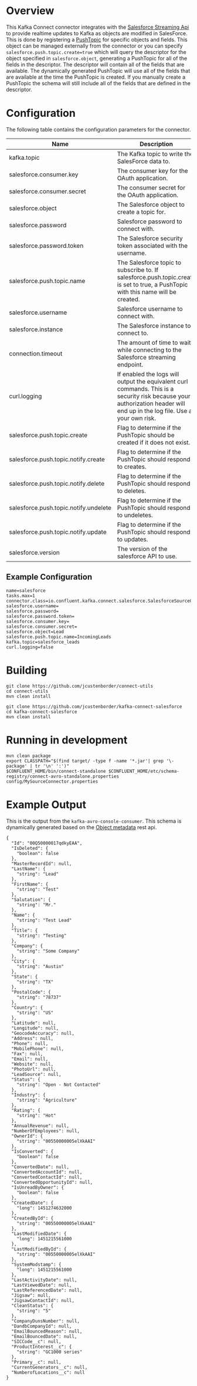 # Overview

This Kafka Connect connector integrates with the [Salesforce Streaming Api](https://developer.salesforce.com/docs/atlas.en-us.api_streaming.meta/api_streaming/intro_stream.htm)
to provide realtime updates to Kafka as objects are modified in SalesForce. This is done by registering a [PushTopic](https://developer.salesforce.com/docs/atlas.en-us.api_streaming.meta/api_streaming/working_with_pushtopics.htm) 
for specific objects and fields. This object can be managed externally from the connector or you can specify `salesforce.push.topic.create=true` which will 
query the descriptor for the object specified in `salesforce.object`, generating a PushTopic for all of the fields in the descriptor. The descriptor will contain all of the fields that are available. The dynamically generated PushTopic
will use all of the fields that are available at the time the PushTopic is created. If you manually create a PushTopic the schema will still include all of the fields that are defined in the descriptor.

# Configuration

The following table contains the configuration parameters for the connector. 

| Name                                  | Description                                                                                                                                                                | Type     | Default | Valid Values                             | Importance |
|---------------------------------------|----------------------------------------------------------------------------------------------------------------------------------------------------------------------------|----------|---------|------------------------------------------|------------|
| kafka.topic                           | The Kafka topic to write the SalesForce data to.                                                                                                                           | string   |         |                                          | high       |
| salesforce.consumer.key               | The consumer key for the OAuth application.                                                                                                                                | string   |         |                                          | high       |
| salesforce.consumer.secret            | The consumer secret for the OAuth application.                                                                                                                             | password |         |                                          | high       |
| salesforce.object                     | The Salesforce object to create a topic for.                                                                                                                               | string   |         |                                          | high       |
| salesforce.password                   | Salesforce password to connect with.                                                                                                                                       | password |         |                                          | high       |
| salesforce.password.token             | The Salesforce security token associated with the username.                                                                                                                | password |         |                                          | high       |
| salesforce.push.topic.name            | The Salesforce topic to subscribe to. If salesforce.push.topic.create is set to true, a PushTopic with this name will be created.                                          | string   |         |                                          | high       |
| salesforce.username                   | Salesforce username to connect with.                                                                                                                                       | string   |         |                                          | high       |
| salesforce.instance                   | The Salesforce instance to connect to.                                                                                                                                     | string   | ""      |                                          | high       |
| connection.timeout                    | The amount of time to wait while connecting to the Salesforce streaming endpoint.                                                                                          | long     | 30000   |                                          | low        |
| curl.logging                          | If enabled the logs will output the equivalent curl commands. This is a security risk because your authorization header will end up in the log file. Use at your own risk. | boolean  | false   |                                          | low        |
| salesforce.push.topic.create          | Flag to determine if the PushTopic should be created if it does not exist.                                                                                                 | boolean  | true    |                                          | low        |
| salesforce.push.topic.notify.create   | Flag to determine if the PushTopic should respond to creates.                                                                                                              | boolean  | true    |                                          | low        |
| salesforce.push.topic.notify.delete   | Flag to determine if the PushTopic should respond to deletes.                                                                                                              | boolean  | true    |                                          | low        |
| salesforce.push.topic.notify.undelete | Flag to determine if the PushTopic should respond to undeletes.                                                                                                            | boolean  | true    |                                          | low        |
| salesforce.push.topic.notify.update   | Flag to determine if the PushTopic should respond to updates.                                                                                                              | boolean  | true    |                                          | low        |
| salesforce.version                    | The version of the salesforce API to use.                                                                                                                                  | string   | latest  | ValidPattern{pattern=^(latest|[\d\.]+)$} | low        |

## Example Configuration

```
name=salesforce
tasks.max=1
connector.class=io.confluent.kafka.connect.salesforce.SalesforceSourceConnector
salesforce.username=
salesforce.password=
salesforce.password.token=
salesforce.consumer.key=
salesforce.consumer.secret=
salesforce.object=Lead
salesforce.push.topic.name=IncomingLeads
kafka.topic=salesforce_leads
curl.logging=false
```

# Building

```
git clone https://github.com/jcustenborder/connect-utils
cd connect-utils
mvn clean install

git clone https://github.com/jcustenborder/kafka-connect-salesforce
cd kafka-connect-salesforce
mvn clean install
```

# Running in development

```
mvn clean package
export CLASSPATH="$(find target/ -type f -name '*.jar'| grep '\-package' | tr '\n' ':')"
$CONFLUENT_HOME/bin/connect-standalone $CONFLUENT_HOME/etc/schema-registry/connect-avro-standalone.properties config/MySourceConnector.properties
```

# Example Output

This is the output from the `kafka-avro-console-consumer`. This schema is dynamically generated based on the [Object metadata](https://developer.salesforce.com/docs/atlas.en-us.api_rest.meta/api_rest/dome_sobject_basic_info.htm) rest api.

```
{
  "Id": "00Q50000017qdkyEAA",
  "IsDeleted": {
    "boolean": false
  },
  "MasterRecordId": null,
  "LastName": {
    "string": "Lead"
  },
  "FirstName": {
    "string": "Test"
  },
  "Salutation": {
    "string": "Mr."
  },
  "Name": {
    "string": "Test Lead"
  },
  "Title": {
    "string": "Testing"
  },
  "Company": {
    "string": "Some Company"
  },
  "City": {
    "string": "Austin"
  },
  "State": {
    "string": "TX"
  },
  "PostalCode": {
    "string": "78737"
  },
  "Country": {
    "string": "US"
  },
  "Latitude": null,
  "Longitude": null,
  "GeocodeAccuracy": null,
  "Address": null,
  "Phone": null,
  "MobilePhone": null,
  "Fax": null,
  "Email": null,
  "Website": null,
  "PhotoUrl": null,
  "LeadSource": null,
  "Status": {
    "string": "Open - Not Contacted"
  },
  "Industry": {
    "string": "Agriculture"
  },
  "Rating": {
    "string": "Hot"
  },
  "AnnualRevenue": null,
  "NumberOfEmployees": null,
  "OwnerId": {
    "string": "00550000005elXkAAI"
  },
  "IsConverted": {
    "boolean": false
  },
  "ConvertedDate": null,
  "ConvertedAccountId": null,
  "ConvertedContactId": null,
  "ConvertedOpportunityId": null,
  "IsUnreadByOwner": {
    "boolean": false
  },
  "CreatedDate": {
    "long": 1451274632000
  },
  "CreatedById": {
    "string": "00550000005elXkAAI"
  },
  "LastModifiedDate": {
    "long": 1451215561000
  },
  "LastModifiedById": {
    "string": "00550000005elXkAAI"
  },
  "SystemModstamp": {
    "long": 1451215561000
  },
  "LastActivityDate": null,
  "LastViewedDate": null,
  "LastReferencedDate": null,
  "Jigsaw": null,
  "JigsawContactId": null,
  "CleanStatus": {
    "string": "5"
  },
  "CompanyDunsNumber": null,
  "DandbCompanyId": null,
  "EmailBouncedReason": null,
  "EmailBouncedDate": null,
  "SICCode__c": null,
  "ProductInterest__c": {
    "string": "GC1000 series"
  },
  "Primary__c": null,
  "CurrentGenerators__c": null,
  "NumberofLocations__c": null
}
```